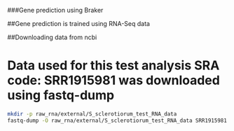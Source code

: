 ###Gene prediction using Braker

##Gene prediction is trained using RNA-Seq data 

##Downloading data from ncbi
# Data used for this test analysis SRA code: SRR1915981 was downloaded using fastq-dump


```bash
mkdir -p raw_rna/external/S_sclerotiorum_test_RNA_data
fastq-dump -O raw_rna/external/S_sclerotiorum_test_RNA_data SRR1915981

```
